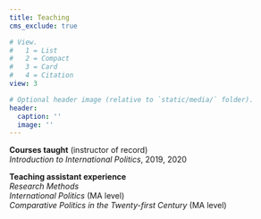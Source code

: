 ```yaml
---
title: Teaching
cms_exclude: true

# View.
#   1 = List
#   2 = Compact
#   3 = Card
#   4 = Citation
view: 3

# Optional header image (relative to `static/media/` folder).
header:
  caption: ''
  image: ''
---
```


**Courses taught** (instructor of record)  
*Introduction to International Politics*, 2019, 2020

**Teaching assistant experience**  
*Research Methods*  
*International Politics* (MA level)  
*Comparative Politics in the Twenty-first Century* (MA level)
